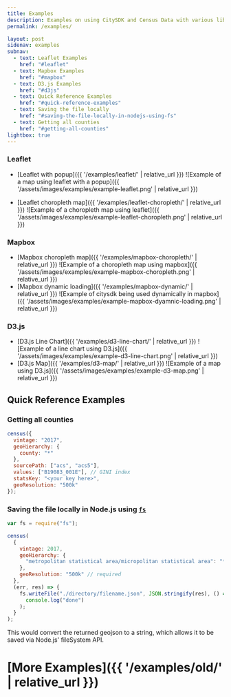 ```yaml
---
title: Examples
description: Examples on using CitySDK and Census Data with various libraries such as leaflet and mapbox.
permalink: /examples/

layout: post
sidenav: examples
subnav:
  - text: Leaflet Examples
    href: "#leaflet"
  - text: Mapbox Examples
    href: "#mapbox"
  - text: D3.js Examples
    href: "#d3js"
  - text: Quick Reference Examples
    href: "#quick-reference-examples"
  - text: Saving the file locally
    href: "#saving-the-file-locally-in-nodejs-using-fs"
  - text: Getting all counties
    href: "#getting-all-counties"
lightbox: true
---
```


### Leaflet

- [Leaflet with popup]({{ '/examples/leaflet/' | relative_url }})
  ![Example of a map using leaflet with a popup]({{ '/assets/images/examples/example-leaflet.png' | relative_url }})

- [Leaflet choropleth map]({{ '/examples/leaflet-choropleth/' | relative_url }})
  ![Example of a choropleth map using leaflet]({{ '/assets/images/examples/example-leaflet-choropleth.png' | relative_url }})

### Mapbox

- [Mapbox choropleth map]({{ '/examples/mapbox-choropleth/' | relative_url }})
  ![Example of a choropleth map using mapbox]({{ '/assets/images/examples/example-mapbox-choropleth.png' | relative_url }})
- [Mapbox dynamic loading]({{ '/examples/mapbox-dynamic/' | relative_url }})
  ![Example of citysdk being used dynamically in mapbox]({{ '/assets/images/examples/example-mapbox-dyamnic-loading.png' | relative_url }})

### D3.js

- [D3.js Line Chart]({{ '/examples/d3-line-chart/' | relative_url }})
  ![Example of a line chart using D3.js]({{ '/assets/images/examples/example-d3-line-chart.png' | relative_url }})
- [D3.js Map]({{ '/examples/d3-map/' | relative_url }})
  ![Example of a map using D3.js]({{ '/assets/images/examples/example-d3-map.png' | relative_url }})

## Quick Reference Examples

### Getting all counties

```js
census({
  vintage: "2017",
  geoHierarchy: {
    county: "*"
  },
  sourcePath: ["acs", "acs5"],
  values: ["B19083_001E"], // GINI index
  statsKey: "<your key here>",
  geoResolution: "500k"
});
```

### Saving the file locally in Node.js using [`fs`]

```js
var fs = require("fs");

census(
  {
    vintage: 2017,
    geoHierarchy: {
      "metropolitan statistical area/micropolitan statistical area": "*"
    },
    geoResolution: "500k" // required
  },
  (err, res) => {
    fs.writeFile("./directory/filename.json", JSON.stringify(res), () =>
      console.log("done")
    );
  }
);
```

[`fs`]: https://nodejs.org/api/fs.html

This would convert the returned geojson to a string, which allows it to be saved via Node.js' fileSystem API.

# [More Examples]({{ '/examples/old/' | relative_url }})

